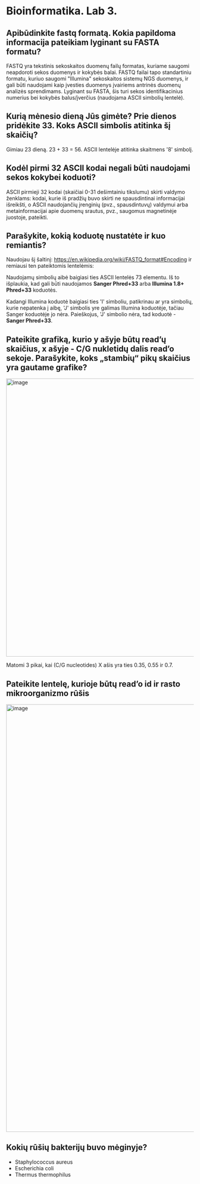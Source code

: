 # Bioinformatika. Lab 3.

## Apibūdinkite fastq formatą. Kokia papildoma informacija pateikiam lyginant su FASTA formatu?

FASTQ yra tekstinis sekoskaitos duomenų failų formatas, kuriame saugomi neapdoroti sekos duomenys ir kokybės balai. FASTQ failai tapo standartiniu formatu, kuriuo saugomi "Illumina" sekoskaitos sistemų NGS duomenys, ir gali būti naudojami kaip įvesties duomenys įvairiems antrinės duomenų analizės sprendimams. Lyginant su FASTA, šis turi sekos identifikacinius numerius bei kokybės balus/įverčius (naudojama ASCII simbolių lentelė).

## Kurią mėnesio dieną Jūs gimėte? Prie dienos pridėkite 33. Koks ASCII simbolis atitinka šį skaičių?

Gimiau 23 dieną. 23 + 33 = 56. ASCII lentelėje atitinka skaitmens '8' simbolį.

## Kodėl pirmi 32 ASCII kodai negali būti naudojami sekos kokybei koduoti?

ASCII pirmieji 32 kodai (skaičiai 0-31 dešimtainiu tikslumu) skirti valdymo ženklams: kodai, kurie iš pradžių buvo skirti ne spausdintinai informacijai išreikšti, o ASCII naudojančių įrenginių (pvz., spausdintuvų) valdymui arba metainformacijai apie duomenų srautus, pvz., saugomus magnetinėje juostoje, pateikti.

## Parašykite, kokią koduotę nustatėte ir kuo remiantis?
Naudojau šį šaltinį: https://en.wikipedia.org/wiki/FASTQ_format#Encoding ir remiausi ten pateiktomis lentelėmis:

Naudojamų simbolių aibė baigiasi ties ASCII lentelės 73 elementu. Iš to išplaukia, kad gali būti naudojamos **Sanger Phred+33** arba **Illumina 1.8+ Phred+33** koduotės.

Kadangi Illumina koduotė baigiasi ties 'I' simboliu, patikrinau ar yra simbolių, kurie nepatenka į aibę, 'J' simbolis yre galimas Illumina koduotėje, tačiau Sanger koduotėje jo nėra. Paieškojus, 'J' simbolio nėra, tad koduotė - **Sanger Phred+33**.

## Pateikite grafiką, kurio y ašyje būtų read’ų skaičius, x ašyje - C/G nukletidų dalis read’o sekoje. Parašykite, koks „stambių“ pikų skaičius yra gautame grafike?

<img width="746" alt="image" src="https://user-images.githubusercontent.com/56769782/207632649-3a95ad5a-c69f-4d61-9766-18882645326f.png">

Matomi 3 pikai, kai (C/G nucleotides) X ašis yra ties 0.35, 0.55 ir 0.7.

## Pateikite lentelę, kurioje būtų read’o id ir rasto mikroorganizmo rūšis

<img width="1147" alt="image" src="">


## Kokių rūšių bakterijų buvo mėginyje?
  - Staphylococcus aureus
  - Escherichia coli
  - Thermus thermophilus
